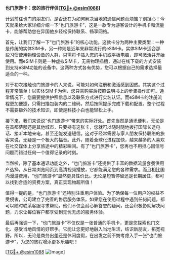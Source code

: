 **也门旅游卡：您的旅行伴侣[[TG💪+ @esim1088](https://t.me/s/esim1088)]**

计划前往也门的朋友们，是否还在为如何解决当地的通信问题而烦恼？别担心！今天就来给大家详细介绍一下“也门旅游卡”，这是一款专为游客设计的手机卡和流量卡，能够帮助您在异国他乡轻松保持联系、畅享网络。

首先，让我们了解一下“也门旅游卡”的核心功能。这款卡分为两种主要类型：一种是传统的实体SIM卡，另一种则是近年来非常流行的eSIM卡。实体SIM卡适合那些习惯使用物理设备的人群，只需将卡插入您的手机或平板电脑，即可激活并开始使用。而eSIM卡则是一种虚拟SIM卡，无需物理插槽，通过在线下载的方式安装到支持eSIM功能的设备中。这两种方式各有优势，您可以根据自己的需求选择最适合的一种。

对于初次接触也门旅游卡的人来说，可能对如何注册和激活感到困惑。其实这个过程非常简单！以实体SIM卡为例，您只需购买后按照说明书上的步骤操作即可。通常情况下，您需要提供护照信息以及联系方式进行实名认证。而eSIM卡的注册流程更加便捷，只需扫描包装内的二维码，然后按照提示完成下载和配置。整个过程不需要额外的技术知识，即使是科技小白也能轻松上手。

接下来，我们来说说“也门旅游卡”带来的实际好处。首先当然是通讯便利。无论是在首都萨那还是其他城市，只要持有这张卡，您就可以随时随地拨打国际长途电话、接听本地来电，甚至还能发送短信。这对于经常需要与家人朋友保持联络的旅客来说，无疑是一个极大的福音。此外，随着全球化进程加快，越来越多的人喜欢在社交媒体上分享旅途中的精彩瞬间。有了“也门旅游卡”，您再也不用担心因信号问题而错过任何一个值得记录的时刻。

当然啦，除了基本通话功能之外，“也门旅游卡”还提供了丰富的数据流量套餐供用户选择。从日常浏览网页到高清视频播放，它都能满足您的各种需求。而且相比国内漫游费用，“也门旅游卡”显然更具性价比。无论是短暂停留还是长期居住，都可以找到合适的资费方案，真正实现物超所值！

值得一提的是，“也门旅游卡”还特别注重用户体验。为了确保每一位用户的权益不受侵害，公司建立了完善的售后服务体系。如果您在使用过程中遇到任何问题，都可以随时联系客服寻求帮助。他们不仅会耐心解答您的疑问，还会积极协助解决问题，力求让每位客户都享受到无忧无虑的服务体验。

最后再强调一下，“也门旅游卡”不仅仅是一张普通的手机卡，更是您探索也门文化、感受当地风情的好帮手。它能让您更好地融入当地生活，结识新朋友，拓宽视野。所以，无论是商务出差还是休闲度假，在出发之前不妨考虑入手一张“也门旅游卡”，为您的旅程增添更多乐趣吧！

[[TG💪+ @esim1088](https://t.me/s/esim1088) ![Image](https://i.postimg.cc/4NQfJmqS/Snipaste-2025-05-13-00-14-12.png)]